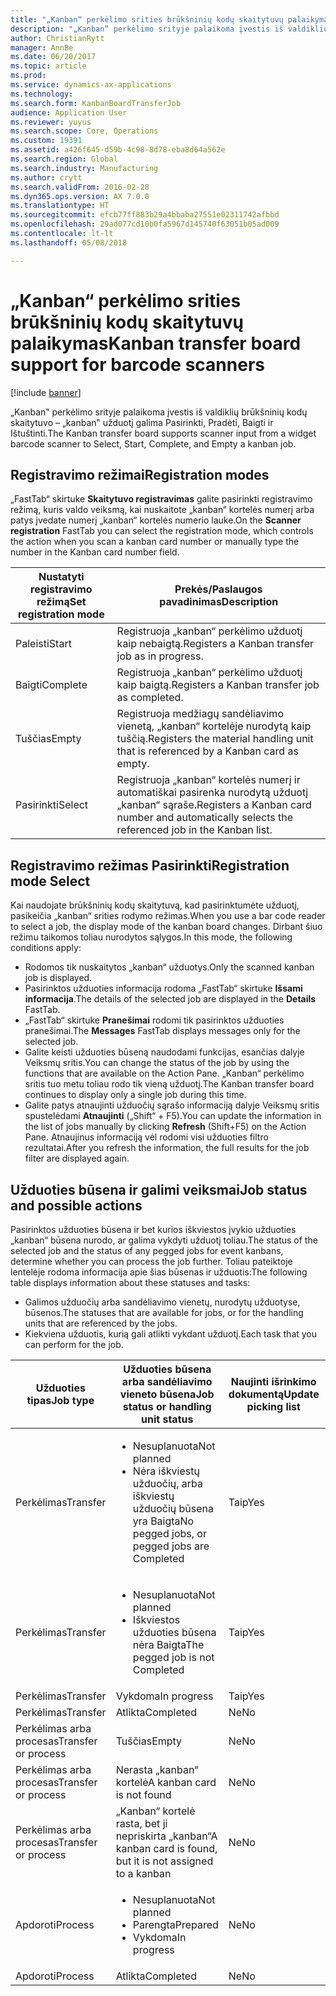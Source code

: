 ```yaml
---
title: "„Kanban“ perkėlimo srities brūkšninių kodų skaitytuvų palaikymas"
description: "„Kanban‟ perkėlimo srityje palaikoma įvestis iš valdiklių brūkšninių kodų skaitytuvo – „kanban‟ užduotį galima Pasirinkti, Pradėti, Baigti ir Ištuštinti."
author: ChristianRytt
manager: AnnBe
ms.date: 06/20/2017
ms.topic: article
ms.prod: 
ms.service: dynamics-ax-applications
ms.technology: 
ms.search.form: KanbanBoardTransferJob
audience: Application User
ms.reviewer: yuyus
ms.search.scope: Core, Operations
ms.custom: 19391
ms.assetid: a426f645-d59b-4c98-8d78-eba8d64a562e
ms.search.region: Global
ms.search.industry: Manufacturing
ms.author: crytt
ms.search.validFrom: 2016-02-28
ms.dyn365.ops.version: AX 7.0.0
ms.translationtype: HT
ms.sourcegitcommit: efcb77ff883b29a4bbaba27551e02311742afbbd
ms.openlocfilehash: 29ad077cd10b0fa5967d145740f63051b05ad009
ms.contentlocale: lt-lt
ms.lasthandoff: 05/08/2018

---
```


# <a name="kanban-transfer-board-support-for-barcode-scanners"></a><span data-ttu-id="6ff94-103">„Kanban“ perkėlimo srities brūkšninių kodų skaitytuvų palaikymas</span><span class="sxs-lookup"><span data-stu-id="6ff94-103">Kanban transfer board support for barcode scanners</span></span>

[!include [banner](../includes/banner.md)]

<span data-ttu-id="6ff94-104">„Kanban‟ perkėlimo srityje palaikoma įvestis iš valdiklių brūkšninių kodų skaitytuvo – „kanban‟ užduotį galima Pasirinkti, Pradėti, Baigti ir Ištuštinti.</span><span class="sxs-lookup"><span data-stu-id="6ff94-104">The Kanban transfer board supports scanner input from a widget barcode scanner to Select, Start, Complete, and Empty a kanban job.</span></span>

<a name="registration-modes"></a><span data-ttu-id="6ff94-105">Registravimo režimai</span><span class="sxs-lookup"><span data-stu-id="6ff94-105">Registration modes</span></span>
------------------

<span data-ttu-id="6ff94-106">„FastTab“ skirtuke **Skaitytuvo registravimas** galite pasirinkti registravimo režimą, kuris valdo veiksmą, kai nuskaitote „kanban“ kortelės numerį arba patys įvedate numerį „kanban“ kortelės numerio lauke.</span><span class="sxs-lookup"><span data-stu-id="6ff94-106">On the **Scanner registration** FastTab you can select the registration mode, which controls the action when you scan a kanban card number or manually type the number in the Kanban card number field.</span></span>

| <span data-ttu-id="6ff94-107">Nustatyti registravimo režimą</span><span class="sxs-lookup"><span data-stu-id="6ff94-107">Set registration mode</span></span> | <span data-ttu-id="6ff94-108">Prekės/Paslaugos pavadinimas</span><span class="sxs-lookup"><span data-stu-id="6ff94-108">Description</span></span>                                                                                     |
|-----------------------|-------------------------------------------------------------------------------------------------|
| <span data-ttu-id="6ff94-109">Paleisti</span><span class="sxs-lookup"><span data-stu-id="6ff94-109">Start</span></span>                 | <span data-ttu-id="6ff94-110">Registruoja „kanban“ perkėlimo užduotį kaip nebaigtą.</span><span class="sxs-lookup"><span data-stu-id="6ff94-110">Registers a Kanban transfer job as in progress.</span></span>                                                 |
| <span data-ttu-id="6ff94-111">Baigti</span><span class="sxs-lookup"><span data-stu-id="6ff94-111">Complete</span></span>              | <span data-ttu-id="6ff94-112">Registruoja „kanban“ perkėlimo užduotį kaip baigtą.</span><span class="sxs-lookup"><span data-stu-id="6ff94-112">Registers a Kanban transfer job as completed.</span></span>                                                   |
| <span data-ttu-id="6ff94-113">Tuščias</span><span class="sxs-lookup"><span data-stu-id="6ff94-113">Empty</span></span>                 | <span data-ttu-id="6ff94-114">Registruoja medžiagų sandėliavimo vienetą, „kanban“ kortelėje nurodytą kaip tuščią.</span><span class="sxs-lookup"><span data-stu-id="6ff94-114">Registers the material handling unit that is referenced by a Kanban card as empty.</span></span>              |
| <span data-ttu-id="6ff94-115">Pasirinkti</span><span class="sxs-lookup"><span data-stu-id="6ff94-115">Select</span></span>                | <span data-ttu-id="6ff94-116">Registruoja „kanban“ kortelės numerį ir automatiškai pasirenka nurodytą užduotį „kanban“ sąraše.</span><span class="sxs-lookup"><span data-stu-id="6ff94-116">Registers a Kanban card number and automatically selects the referenced job in the Kanban list.</span></span> |

 
<a name="registration-mode-select"></a><span data-ttu-id="6ff94-117">Registravimo režimas Pasirinkti</span><span class="sxs-lookup"><span data-stu-id="6ff94-117">Registration mode Select</span></span>
------------------------

<span data-ttu-id="6ff94-118">Kai naudojate brūkšninių kodų skaitytuvą, kad pasirinktumėte užduotį, pasikeičia „kanban“ srities rodymo režimas.</span><span class="sxs-lookup"><span data-stu-id="6ff94-118">When you use a bar code reader to select a job, the display mode of the kanban board changes.</span></span> <span data-ttu-id="6ff94-119">Dirbant šiuo režimu taikomos toliau nurodytos sąlygos.</span><span class="sxs-lookup"><span data-stu-id="6ff94-119">In this mode, the following conditions apply:</span></span>

-   <span data-ttu-id="6ff94-120">Rodomos tik nuskaitytos „kanban“ užduotys.</span><span class="sxs-lookup"><span data-stu-id="6ff94-120">Only the scanned kanban job is displayed.</span></span>
-   <span data-ttu-id="6ff94-121">Pasirinktos užduoties informacija rodoma „FastTab“ skirtuke **Išsami informacija**.</span><span class="sxs-lookup"><span data-stu-id="6ff94-121">The details of the selected job are displayed in the **Details** FastTab.</span></span>
-   <span data-ttu-id="6ff94-122">„FastTab“ skirtuke **Pranešimai** rodomi tik pasirinktos užduoties pranešimai.</span><span class="sxs-lookup"><span data-stu-id="6ff94-122">The **Messages** FastTab displays messages only for the selected job.</span></span>
-   <span data-ttu-id="6ff94-123">Galite keisti užduoties būseną naudodami funkcijas, esančias dalyje Veiksmų sritis.</span><span class="sxs-lookup"><span data-stu-id="6ff94-123">You can change the status of the job by using the functions that are available on the Action Pane.</span></span> <span data-ttu-id="6ff94-124">„Kanban“ perkėlimo sritis tuo metu toliau rodo tik vieną užduotį.</span><span class="sxs-lookup"><span data-stu-id="6ff94-124">The Kanban transfer board continues to display only a single job during this time.</span></span>
-   <span data-ttu-id="6ff94-125">Galite patys atnaujinti užduočių sąrašo informaciją dalyje Veiksmų sritis spustelėdami **Atnaujinti** („Shift“ + F5).</span><span class="sxs-lookup"><span data-stu-id="6ff94-125">You can update the information in the list of jobs manually by clicking **Refresh** (Shift+F5) on the Action Pane.</span></span> <span data-ttu-id="6ff94-126">Atnaujinus informaciją vėl rodomi visi užduoties filtro rezultatai.</span><span class="sxs-lookup"><span data-stu-id="6ff94-126">After you refresh the information, the full results for the job filter are displayed again.</span></span>

## <a name="job-status-and-possible-actions"></a><span data-ttu-id="6ff94-127">Užduoties būsena ir galimi veiksmai</span><span class="sxs-lookup"><span data-stu-id="6ff94-127">Job status and possible actions</span></span>
<span data-ttu-id="6ff94-128">Pasirinktos užduoties būsena ir bet kurios iškviestos įvykio užduoties „kanban“ būsena nurodo, ar galima vykdyti užduotį toliau.</span><span class="sxs-lookup"><span data-stu-id="6ff94-128">The status of the selected job and the status of any pegged jobs for event kanbans, determine whether you can process the job further.</span></span> <span data-ttu-id="6ff94-129">Toliau pateiktoje lentelėje rodoma informacija apie šias būsenas ir užduotis:</span><span class="sxs-lookup"><span data-stu-id="6ff94-129">The following table displays information about these statuses and tasks:</span></span>
-   <span data-ttu-id="6ff94-130">Galimos užduočių arba sandėliavimo vienetų, nurodytų užduotyse, būsenos.</span><span class="sxs-lookup"><span data-stu-id="6ff94-130">The statuses that are available for jobs, or for the handling units that are referenced by the jobs.</span></span>
-   <span data-ttu-id="6ff94-131">Kiekviena užduotis, kurią gali atlikti vykdant užduotį.</span><span class="sxs-lookup"><span data-stu-id="6ff94-131">Each task that you can perform for the job.</span></span>

<table>
<colgroup>
<col width="12%" />
<col width="12%" />
<col width="12%" />
<col width="12%" />
<col width="12%" />
<col width="12%" />
<col width="12%" />
<col width="12%" />
</colgroup>
<thead>
<tr class="header">
<th><span data-ttu-id="6ff94-132">Užduoties tipas</span><span class="sxs-lookup"><span data-stu-id="6ff94-132">Job type</span></span></th>
<th><span data-ttu-id="6ff94-133">Užduoties būsena arba sandėliavimo vieneto būsena</span><span class="sxs-lookup"><span data-stu-id="6ff94-133">Job status or handling unit status</span></span></th>
<th><span data-ttu-id="6ff94-134">Naujinti išrinkimo dokumentą</span><span class="sxs-lookup"><span data-stu-id="6ff94-134">Update picking list</span></span></th>
<th><span data-ttu-id="6ff94-135">Paleisti</span><span class="sxs-lookup"><span data-stu-id="6ff94-135">Start</span></span></th>
<th><span data-ttu-id="6ff94-136">Atnaujinti registraciją</span><span class="sxs-lookup"><span data-stu-id="6ff94-136">Update registration</span></span></th>
<th><span data-ttu-id="6ff94-137">Baigti</span><span class="sxs-lookup"><span data-stu-id="6ff94-137">Complete</span></span></th>
<th><span data-ttu-id="6ff94-138">Tuščias</span><span class="sxs-lookup"><span data-stu-id="6ff94-138">Empty</span></span></th>
<th><span data-ttu-id="6ff94-139">Kurti įvykio „kanban“</span><span class="sxs-lookup"><span data-stu-id="6ff94-139">Create event kanbans</span></span></th>
</tr>
</thead>
<tbody>
<tr class="odd">
<td><span data-ttu-id="6ff94-140">Perkėlimas</span><span class="sxs-lookup"><span data-stu-id="6ff94-140">Transfer</span></span></td>
<td><ul>
<li><span data-ttu-id="6ff94-141">Nesuplanuota</span><span class="sxs-lookup"><span data-stu-id="6ff94-141">Not planned</span></span></li>
<li><span data-ttu-id="6ff94-142">Nėra iškviestų užduočių, arba iškviestų užduočių būsena yra Baigta</span><span class="sxs-lookup"><span data-stu-id="6ff94-142">No pegged jobs, or pegged jobs are Completed</span></span></li>
</ul></td>
<td><span data-ttu-id="6ff94-143">Taip</span><span class="sxs-lookup"><span data-stu-id="6ff94-143">Yes</span></span></td>
<td><span data-ttu-id="6ff94-144">Taip</span><span class="sxs-lookup"><span data-stu-id="6ff94-144">Yes</span></span></td>
<td><span data-ttu-id="6ff94-145">Taip</span><span class="sxs-lookup"><span data-stu-id="6ff94-145">Yes</span></span></td>
<td><span data-ttu-id="6ff94-146">Taip</span><span class="sxs-lookup"><span data-stu-id="6ff94-146">Yes</span></span></td>
<td><span data-ttu-id="6ff94-147">Ne</span><span class="sxs-lookup"><span data-stu-id="6ff94-147">No</span></span></td>
<td><span data-ttu-id="6ff94-148">Taip</span><span class="sxs-lookup"><span data-stu-id="6ff94-148">Yes</span></span></td>
</tr>
<tr class="even">
<td><span data-ttu-id="6ff94-149">Perkėlimas</span><span class="sxs-lookup"><span data-stu-id="6ff94-149">Transfer</span></span></td>
<td><ul>
<li><span data-ttu-id="6ff94-150">Nesuplanuota</span><span class="sxs-lookup"><span data-stu-id="6ff94-150">Not planned</span></span></li>
<li><span data-ttu-id="6ff94-151">Iškviestos užduoties būsena nėra Baigta</span><span class="sxs-lookup"><span data-stu-id="6ff94-151">The pegged job is not Completed</span></span></li>
</ul></td>
<td><span data-ttu-id="6ff94-152">Taip</span><span class="sxs-lookup"><span data-stu-id="6ff94-152">Yes</span></span></td>
<td><span data-ttu-id="6ff94-153">Ne</span><span class="sxs-lookup"><span data-stu-id="6ff94-153">No</span></span></td>
<td><span data-ttu-id="6ff94-154">Taip</span><span class="sxs-lookup"><span data-stu-id="6ff94-154">Yes</span></span></td>
<td><span data-ttu-id="6ff94-155">Ne</span><span class="sxs-lookup"><span data-stu-id="6ff94-155">No</span></span></td>
<td><span data-ttu-id="6ff94-156">Ne</span><span class="sxs-lookup"><span data-stu-id="6ff94-156">No</span></span></td>
<td><span data-ttu-id="6ff94-157">Ne</span><span class="sxs-lookup"><span data-stu-id="6ff94-157">No</span></span></td>
</tr>
<tr class="odd">
<td><span data-ttu-id="6ff94-158">Perkėlimas</span><span class="sxs-lookup"><span data-stu-id="6ff94-158">Transfer</span></span></td>
<td><span data-ttu-id="6ff94-159">Vykdoma</span><span class="sxs-lookup"><span data-stu-id="6ff94-159">In progress</span></span></td>
<td><span data-ttu-id="6ff94-160">Taip</span><span class="sxs-lookup"><span data-stu-id="6ff94-160">Yes</span></span></td>
<td><span data-ttu-id="6ff94-161">Ne</span><span class="sxs-lookup"><span data-stu-id="6ff94-161">No</span></span></td>
<td><span data-ttu-id="6ff94-162">Taip</span><span class="sxs-lookup"><span data-stu-id="6ff94-162">Yes</span></span></td>
<td><span data-ttu-id="6ff94-163">Taip</span><span class="sxs-lookup"><span data-stu-id="6ff94-163">Yes</span></span></td>
<td><span data-ttu-id="6ff94-164">Ne</span><span class="sxs-lookup"><span data-stu-id="6ff94-164">No</span></span></td>
<td><span data-ttu-id="6ff94-165">Ne</span><span class="sxs-lookup"><span data-stu-id="6ff94-165">No</span></span></td>
</tr>
<tr class="even">
<td><span data-ttu-id="6ff94-166">Perkėlimas</span><span class="sxs-lookup"><span data-stu-id="6ff94-166">Transfer</span></span></td>
<td><span data-ttu-id="6ff94-167">Atlikta</span><span class="sxs-lookup"><span data-stu-id="6ff94-167">Completed</span></span></td>
<td><span data-ttu-id="6ff94-168">Ne</span><span class="sxs-lookup"><span data-stu-id="6ff94-168">No</span></span></td>
<td><span data-ttu-id="6ff94-169">Ne</span><span class="sxs-lookup"><span data-stu-id="6ff94-169">No</span></span></td>
<td><span data-ttu-id="6ff94-170">Ne</span><span class="sxs-lookup"><span data-stu-id="6ff94-170">No</span></span></td>
<td><span data-ttu-id="6ff94-171">Ne</span><span class="sxs-lookup"><span data-stu-id="6ff94-171">No</span></span></td>
<td><span data-ttu-id="6ff94-172">Taip</span><span class="sxs-lookup"><span data-stu-id="6ff94-172">Yes</span></span></td>
<td><span data-ttu-id="6ff94-173">Ne</span><span class="sxs-lookup"><span data-stu-id="6ff94-173">No</span></span></td>
</tr>
<tr class="odd">
<td><span data-ttu-id="6ff94-174">Perkėlimas arba procesas</span><span class="sxs-lookup"><span data-stu-id="6ff94-174">Transfer or process</span></span></td>
<td><span data-ttu-id="6ff94-175">Tuščias</span><span class="sxs-lookup"><span data-stu-id="6ff94-175">Empty</span></span></td>
<td><span data-ttu-id="6ff94-176">Ne</span><span class="sxs-lookup"><span data-stu-id="6ff94-176">No</span></span></td>
<td><span data-ttu-id="6ff94-177">Ne</span><span class="sxs-lookup"><span data-stu-id="6ff94-177">No</span></span></td>
<td><span data-ttu-id="6ff94-178">Ne</span><span class="sxs-lookup"><span data-stu-id="6ff94-178">No</span></span></td>
<td><span data-ttu-id="6ff94-179">Ne</span><span class="sxs-lookup"><span data-stu-id="6ff94-179">No</span></span></td>
<td><span data-ttu-id="6ff94-180">Ne</span><span class="sxs-lookup"><span data-stu-id="6ff94-180">No</span></span></td>
<td><span data-ttu-id="6ff94-181">Ne</span><span class="sxs-lookup"><span data-stu-id="6ff94-181">No</span></span></td>
</tr>
<tr class="even">
<td><span data-ttu-id="6ff94-182">Perkėlimas arba procesas</span><span class="sxs-lookup"><span data-stu-id="6ff94-182">Transfer or process</span></span></td>
<td><span data-ttu-id="6ff94-183">Nerasta „kanban“ kortelė</span><span class="sxs-lookup"><span data-stu-id="6ff94-183">A kanban card is not found</span></span></td>
<td><span data-ttu-id="6ff94-184">Ne</span><span class="sxs-lookup"><span data-stu-id="6ff94-184">No</span></span></td>
<td><span data-ttu-id="6ff94-185">Ne</span><span class="sxs-lookup"><span data-stu-id="6ff94-185">No</span></span></td>
<td><span data-ttu-id="6ff94-186">Ne</span><span class="sxs-lookup"><span data-stu-id="6ff94-186">No</span></span></td>
<td><span data-ttu-id="6ff94-187">Ne</span><span class="sxs-lookup"><span data-stu-id="6ff94-187">No</span></span></td>
<td><span data-ttu-id="6ff94-188">Ne</span><span class="sxs-lookup"><span data-stu-id="6ff94-188">No</span></span></td>
<td><span data-ttu-id="6ff94-189">Ne</span><span class="sxs-lookup"><span data-stu-id="6ff94-189">No</span></span></td>
</tr>
<tr class="odd">
<td><span data-ttu-id="6ff94-190">Perkėlimas arba procesas</span><span class="sxs-lookup"><span data-stu-id="6ff94-190">Transfer or process</span></span></td>
<td><span data-ttu-id="6ff94-191">„Kanban“ kortelė rasta, bet ji nepriskirta „kanban“</span><span class="sxs-lookup"><span data-stu-id="6ff94-191">A kanban card is found, but it is not assigned to a kanban</span></span></td>
<td><span data-ttu-id="6ff94-192">Ne</span><span class="sxs-lookup"><span data-stu-id="6ff94-192">No</span></span></td>
<td><span data-ttu-id="6ff94-193">Ne</span><span class="sxs-lookup"><span data-stu-id="6ff94-193">No</span></span></td>
<td><span data-ttu-id="6ff94-194">Ne</span><span class="sxs-lookup"><span data-stu-id="6ff94-194">No</span></span></td>
<td><span data-ttu-id="6ff94-195">Ne</span><span class="sxs-lookup"><span data-stu-id="6ff94-195">No</span></span></td>
<td><span data-ttu-id="6ff94-196">Ne</span><span class="sxs-lookup"><span data-stu-id="6ff94-196">No</span></span></td>
<td><span data-ttu-id="6ff94-197">Ne</span><span class="sxs-lookup"><span data-stu-id="6ff94-197">No</span></span></td>
</tr>
<tr class="even">
<td><span data-ttu-id="6ff94-198">Apdoroti</span><span class="sxs-lookup"><span data-stu-id="6ff94-198">Process</span></span></td>
<td><ul>
<li><span data-ttu-id="6ff94-199">Nesuplanuota</span><span class="sxs-lookup"><span data-stu-id="6ff94-199">Not planned</span></span></li>
<li><span data-ttu-id="6ff94-200">Parengta</span><span class="sxs-lookup"><span data-stu-id="6ff94-200">Prepared</span></span></li>
<li><span data-ttu-id="6ff94-201">Vykdoma</span><span class="sxs-lookup"><span data-stu-id="6ff94-201">In progress</span></span></li>
</ul></td>
<td><span data-ttu-id="6ff94-202">Ne</span><span class="sxs-lookup"><span data-stu-id="6ff94-202">No</span></span></td>
<td><span data-ttu-id="6ff94-203">Ne</span><span class="sxs-lookup"><span data-stu-id="6ff94-203">No</span></span></td>
<td><span data-ttu-id="6ff94-204">Ne</span><span class="sxs-lookup"><span data-stu-id="6ff94-204">No</span></span></td>
<td><span data-ttu-id="6ff94-205">Ne</span><span class="sxs-lookup"><span data-stu-id="6ff94-205">No</span></span></td>
<td><span data-ttu-id="6ff94-206">Ne</span><span class="sxs-lookup"><span data-stu-id="6ff94-206">No</span></span></td>
<td><span data-ttu-id="6ff94-207">Ne</span><span class="sxs-lookup"><span data-stu-id="6ff94-207">No</span></span></td>
</tr>
<tr class="odd">
<td><span data-ttu-id="6ff94-208">Apdoroti</span><span class="sxs-lookup"><span data-stu-id="6ff94-208">Process</span></span></td>
<td><span data-ttu-id="6ff94-209">Atlikta</span><span class="sxs-lookup"><span data-stu-id="6ff94-209">Completed</span></span></td>
<td><span data-ttu-id="6ff94-210">Ne</span><span class="sxs-lookup"><span data-stu-id="6ff94-210">No</span></span></td>
<td><span data-ttu-id="6ff94-211">Ne</span><span class="sxs-lookup"><span data-stu-id="6ff94-211">No</span></span></td>
<td><span data-ttu-id="6ff94-212">Ne</span><span class="sxs-lookup"><span data-stu-id="6ff94-212">No</span></span></td>
<td><span data-ttu-id="6ff94-213">Ne</span><span class="sxs-lookup"><span data-stu-id="6ff94-213">No</span></span></td>
<td><span data-ttu-id="6ff94-214">Ne</span><span class="sxs-lookup"><span data-stu-id="6ff94-214">No</span></span></td>
<td><span data-ttu-id="6ff94-215">Ne</span><span class="sxs-lookup"><span data-stu-id="6ff94-215">No</span></span></td>
</tr>
</tbody>
</table>






